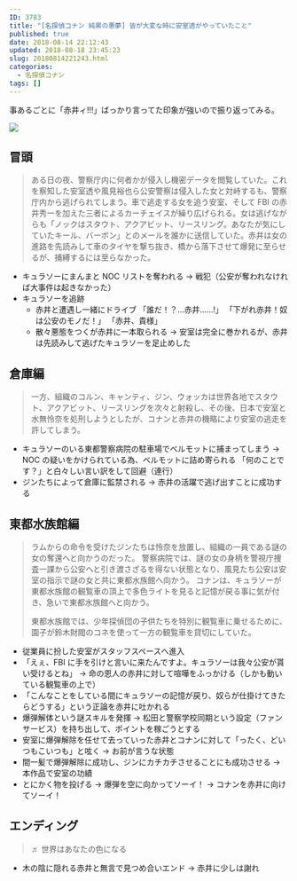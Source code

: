 ```yaml
---
ID: 3783
title: "[名探偵コナン 純黒の悪夢] 皆が大変な時に安室透がやっていたこと"
published: true
date: 2018-08-14 22:12:43
updated: 2018-08-18 23:45:23
slug: 20180814221243.html
categories:
  - 名探偵コナン
tags: []
---
```


事あるごとに「赤井ィ!!!」ばっかり言ってた印象が強いので振り返ってみる。

<img src="https://images-na.ssl-images-amazon.com/images/I/71Bf-2cTr6L._SL1500_CR60,90,1300,380_.jpg">

<!--more-->

## 冒頭

> ある日の夜、警察庁内に何者かが侵入し機密データを閲覧していた。これを察知した安室透や風見裕也ら公安警察は侵入した女と対峙するも、警察庁内から逃げられてしまう。車で逃走する女を追う安室、そして FBI の赤井秀一を加えた三者によるカーチェイスが繰り広げられる。女は逃げながらも「ノックはスタウト、アクアビット、リースリング。あなたが気にしていたキール、バーボン」とのメールを誰かに送信していた。赤井は女の進路を先読みして車のタイヤを撃ち抜き、橋から落下させて爆発に至らせるが、捕縛するには至らなかった。

- キュラソーにまんまと NOC リストを奪われる
  → 戦犯（公安が奪われなければ大事件は起きなかった）
- キュラソーを追跡
  - 赤井と遭遇し一緒にドライブ
    「誰だ！？…赤井……!」
    「下がれ赤井！奴は公安のモノだ！」
    「赤井、貴様」
  - 散々悪態をつくが赤井に一本取られる
    → 安室は完全に巻かれるが、赤井は先読みして逃げたキュラソーを足止めした

## 倉庫編

> 一方、組織のコルン、キャンティ、ジン、ウォッカは世界各地でスタウト、アクアビット、リースリングを次々と射殺し、その後、日本で安室と水無怜奈を処刑しようとしたが、コナンと赤井の機略により安室の逃走を許してしまう。

- キュラソーのいる東都警察病院の駐車場でベルモットに捕まってしまう
  → NOC の疑いをかけられている為、ベルモットに詰め寄られる
  「何のことです？」と白々しい言い訳をして回避（連行）
- ジンたちによって倉庫に監禁される
  → 赤井の活躍で逃げ出すことに成功する

## 東都水族館編

> ラムからの命令を受けたジンたちは怜奈を放置し、組織の一員である謎の女の奪還へと向かうのだった。
> 警察病院では、謎の女の身柄を警視庁捜査一課から公安へと引き渡さざるを得ない状態となり、風見たち公安は安室の指示で謎の女と共に東都水族館へ向かう。
> コナンは、キュラソーが東都水族館の観覧車の頂上で多色ライトを見ると記憶が戻る事に気が付き、急いで東都水族館へと向かう。
>
> 東都水族館では、少年探偵団の子供たちを特別に観覧車に乗せるために、園子が鈴木財閥のコネを使って一方の観覧車を貸切にしていた。

- 従業員に扮した安室がスタッフスペースへ進入
- 「えぇ、FBI に手を引けと言いに来たんですよ。キュラソーは我々公安が貰い受けるとね」
  → 命の恩人の赤井に対して喧嘩をふっかける（しかも動いている観覧車の上で）
- 「こんなことをしている間にキュラソーの記憶が戻り、奴らが仕掛けてきたらどうする」という正論を赤井に吐かれる
- 爆弾解体という謎スキルを発揮
  → 松田と警察学校同期という設定（ファンサービス）を持ち出して、ポイントを稼ごうとする
- 安室に爆弾解除を任せて去っていった赤井とコナンに対して「ったく、どいつもこいつも」と呟く
  → お前が言うな状態
- 間一髪で爆弾解除に成功し、ジンにカチカチさせることにも成功させる
  → 本作品で安室の功績
- とにかく物を投げる
  → 爆弾を空に向かってソーイ！
  → コナンを赤井に向けてソーイ！

## エンディング

> ♬ 世界はあなたの色になる

- 木の陰に隠れる赤井と無言で見つめ合いエンド
  → 赤井に少しは謝れ
